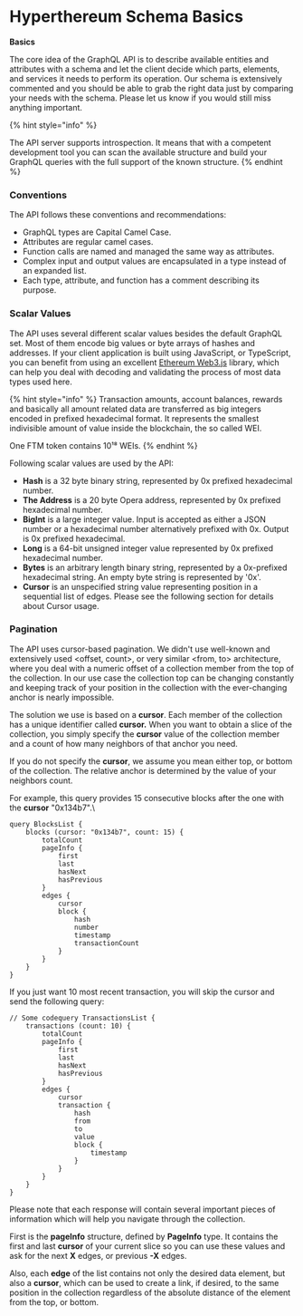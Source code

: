 # Hyperthereum Schema Basics

**Basics**

The core idea of the GraphQL API is to describe available entities and attributes with a schema and let the client decide which parts, elements, and services it needs to perform its operation. Our schema is extensively commented and you should be able to grab the right data just by comparing your needs with the schema. Please let us know if you would still miss anything important.

{% hint style="info" %}


The API server supports introspection. It means that with a competent development tool you can scan the available structure and build your GraphQL queries with the full support of the known structure.
{% endhint %}

### Conventions

The API follows these conventions and recommendations:

* GraphQL types are Capital Camel Case.
* Attributes are regular camel cases.
* Function calls are named and managed the same way as attributes.
* Complex input and output values are encapsulated in a type instead of an expanded list.
* Each type, attribute, and function has a comment describing its purpose.

### Scalar Values

The API uses several different scalar values besides the default GraphQL set. Most of them encode big values or byte arrays of hashes and addresses. If your client application is built using JavaScript, or TypeScript, you can benefit from using an excellent [Ethereum Web3.js](https://github.com/ethereum/web3.js/) library, which can help you deal with decoding and validating the process of most data types used here.

{% hint style="info" %}
Transaction amounts, account balances, rewards and basically all amount related data are transferred as big integers encoded in prefixed hexadecimal format. It represents the smallest indivisible amount of value inside the blockchain, the so called WEI.

One FTM token contains 10¹⁸ WEIs.
{% endhint %}



Following scalar values are used by the API:

* **Hash** is a 32 byte binary string, represented by 0x prefixed hexadecimal number.
* **The Address** is a 20 byte Opera address, represented by 0x prefixed hexadecimal number.
* **BigInt** is a large integer value. Input is accepted as either a JSON number or a hexadecimal number alternatively prefixed with 0x. Output is 0x prefixed hexadecimal.
* **Long** is a 64-bit unsigned integer value represented by 0x prefixed hexadecimal number.
* **Bytes** is an arbitrary length binary string, represented by a 0x-prefixed hexadecimal string. An empty byte string is represented by '0x'.
* **Cursor** is an unspecified string value representing position in a sequential list of edges. Please see the following section for details about Cursor usage.

### Pagination

The API uses cursor-based pagination. We didn't use well-known and extensively used \<offset, count>, or very similar \<from, to> architecture, where you deal with a numeric offset of a collection member from the top of the collection. In our use case the collection top can be changing constantly and keeping track of your position in the collection with the ever-changing anchor is nearly impossible.

The solution we use is based on a **cursor**. Each member of the collection has a unique identifier called **cursor.** When you want to obtain a slice of the collection, you simply specify the **cursor** value of the collection member and a count of how many neighbors of that anchor you need.

If you do not specify the **cursor**, we assume you mean either top, or bottom of the collection. The relative anchor is determined by the value of your neighbors count.

For example, this query provides 15 consecutive blocks after the one with the **cursor** "0x134b7".\\

```
query BlocksList {
    blocks (cursor: "0x134b7", count: 15) {
        totalCount
        pageInfo {
            first
            last
            hasNext
            hasPrevious
        }
        edges {
            cursor
            block {
                hash
                number
                timestamp
                transactionCount
            }
        }
    }
}
```

If you just want 10 most recent transaction, you will skip the cursor and send the following query:

```
// Some codequery TransactionsList {
    transactions (count: 10) {
        totalCount
        pageInfo {
            first
            last
            hasNext
            hasPrevious
        }
        edges {
            cursor
            transaction {
                hash
                from
                to
                value
                block {
                    timestamp
                }
            }
        }
    }
}
```

Please note that each response will contain several important pieces of information which will help you navigate through the collection.

First is the **pageInfo** structure, defined by **PageInfo** type. It contains the first and last **cursor** of your current slice so you can use these values and ask for the next **X** edges, or previous **-X** edges.

Also, each **edge** of the list contains not only the desired data element, but also a **cursor**, which can be used to create a link, if desired, to the same position in the collection regardless of the absolute distance of the element from the top, or bottom.
